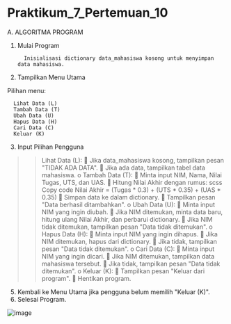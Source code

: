 # Praktikum_7_Pertemuan_10

A. ALGORITMA PROGRAM

1.	Mulai Program
   
          Inisialisasi dictionary data_mahasiswa kosong untuk menyimpan data mahasiswa.
  	 
2.	Tampilkan Menu Utama
   
   Pilihan menu:
   
      Lihat Data (L)
      Tambah Data (T)
      Ubah Data (U)
      Hapus Data (H)
      Cari Data (C)
      Keluar (K)
      
3. Input Pilihan Pengguna
   
>> Lihat Data (L):
	Jika data_mahasiswa kosong, tampilkan pesan "TIDAK ADA DATA".
	Jika ada data, tampilkan tabel data mahasiswa.
o	Tambah Data (T):
	Minta input NIM, Nama, Nilai Tugas, UTS, dan UAS.
	Hitung Nilai Akhir dengan rumus:
scss
Copy code
Nilai Akhir = (Tugas * 0.3) + (UTS * 0.35) + (UAS * 0.35)
	Simpan data ke dalam dictionary.
	Tampilkan pesan "Data berhasil ditambahkan".
o	Ubah Data (U):
	Minta input NIM yang ingin diubah.
	Jika NIM ditemukan, minta data baru, hitung ulang Nilai Akhir, dan perbarui dictionary.
	Jika NIM tidak ditemukan, tampilkan pesan "Data tidak ditemukan".
o	Hapus Data (H):
	Minta input NIM yang ingin dihapus.
	Jika NIM ditemukan, hapus dari dictionary.
	Jika tidak, tampilkan pesan "Data tidak ditemukan".
o	Cari Data (C):
	Minta input NIM yang ingin dicari.
	Jika NIM ditemukan, tampilkan data mahasiswa tersebut.
	Jika tidak, tampilkan pesan "Data tidak ditemukan".
o	Keluar (K):
	Tampilkan pesan "Keluar dari program".
	Hentikan program.
5.	Kembali ke Menu Utama jika pengguna belum memilih "Keluar (K)".
6.	Selesai Program.


![image](https://github.com/user-attachments/assets/e95d0f28-46da-4717-ae4d-4bf604072a6e)


